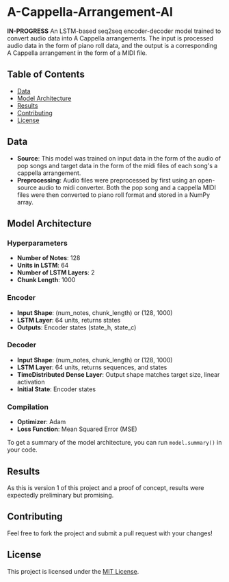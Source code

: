 # A-Cappella-Arrangement-AI
**IN-PROGRESS** An LSTM-based seq2seq encoder-decoder model trained to convert audio data into A Cappella arrangements. The input is processed audio data in the form of piano roll data, and the output is a corresponding A Cappella arrangement in the form of a MIDI file.

## Table of Contents
- [Data](#data)
- [Model Architecture](#model-architecture)
- [Results](#results)
- [Contributing](#contributing)
- [License](#license)

## Data
- **Source**: This model was trained on input data in the form of the audio of pop songs and target data in the form of the midi files of each song's a cappella arrangement.
- **Preprocessing**: Audio files were preprocessed by first using an open-source audio to midi converter. Both the pop song and a cappella MIDI files were then converted to piano roll format and stored in a NumPy array.

## Model Architecture

### Hyperparameters
- **Number of Notes**: 128
- **Units in LSTM**: 64
- **Number of LSTM Layers**: 2
- **Chunk Length**: 1000

### Encoder
- **Input Shape**: (num_notes, chunk_length) or (128, 1000)
- **LSTM Layer**: 64 units, returns states
- **Outputs**: Encoder states (state_h, state_c)

### Decoder
- **Input Shape**: (num_notes, chunk_length) or (128, 1000)
- **LSTM Layer**: 64 units, returns sequences, and states
- **TimeDistributed Dense Layer**: Output shape matches target size, linear activation
- **Initial State**: Encoder states

### Compilation
- **Optimizer**: Adam
- **Loss Function**: Mean Squared Error (MSE)

To get a summary of the model architecture, you can run `model.summary()` in your code.


## Results
As this is version 1 of this project and a proof of concept, results were expectedly preliminary but promising.

## Contributing
Feel free to fork the project and submit a pull request with your changes!

## License
This project is licensed under the [MIT License](LICENSE).
